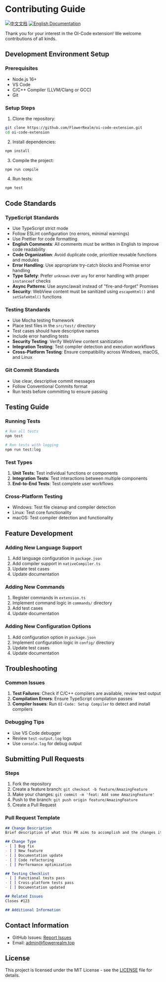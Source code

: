 # Contributing Guide

[![中文文档](https://img.shields.io/badge/贡献指南-中文-red.svg)](i18n/chinese/CONTRIBUTING.md)
[![English Documentation](https://img.shields.io/badge/Contributing-Guide-blue.svg)](CONTRIBUTING.md)

Thank you for your interest in the OI-Code extension! We welcome contributions of all kinds.

## Development Environment Setup

### Prerequisites
- Node.js 16+
- VS Code
- C/C++ Compiler (LLVM/Clang or GCC)
- Git

### Setup Steps
1. Clone the repository:
```bash
git clone https://github.com/FlowerRealm/oi-code-extension.git
cd oi-code-extension
```

2. Install dependencies:
```bash
npm install
```

3. Compile the project:
```bash
npm run compile
```

4. Run tests:
```bash
npm test
```

## Code Standards

### TypeScript Standards
- Use TypeScript strict mode
- Follow ESLint configuration (no errors, minimal warnings)
- Use Prettier for code formatting
- **English Comments**: All comments must be written in English to improve code readability
- **Code Organization**: Avoid duplicate code, prioritize reusable functions and modules
- **Error Handling**: Use appropriate try-catch blocks and Promise error handling
- **Type Safety**: Prefer `unknown` over `any` for error handling with proper `instanceof` checks
- **Async Patterns**: Use async/await instead of "fire-and-forget" Promises
- **Security**: WebView content must be sanitized using `escapeHtml()` and `setSafeHtml()` functions

### Testing Standards
- Use Mocha testing framework
- Place test files in the `src/test/` directory
- Test cases should have descriptive names
- Include error handling tests
- **Security Testing**: Verify WebView content sanitization
- **Integration Testing**: Test compiler detection and execution workflows
- **Cross-Platform Testing**: Ensure compatibility across Windows, macOS, and Linux

### Git Commit Standards
- Use clear, descriptive commit messages
- Follow Conventional Commits format
- Run tests before committing to ensure passing

## Testing Guide

### Running Tests
```bash
# Run all tests
npm test

# Run tests with logging
npm run test:log
```

### Test Types
1. **Unit Tests**: Test individual functions or components
2. **Integration Tests**: Test interactions between multiple components
3. **End-to-End Tests**: Test complete user workflows

### Cross-Platform Testing
- Windows: Test file cleanup and compiler detection
- Linux: Test core functionality
- macOS: Test compiler detection and functionality

## Feature Development

### Adding New Language Support
1. Add language configuration in `package.json`
2. Add compiler support in `nativeCompiler.ts`
3. Update test cases
4. Update documentation

### Adding New Commands
1. Register commands in `extension.ts`
2. Implement command logic in `commands/` directory
3. Add test cases
4. Update documentation

### Adding New Configuration Options
1. Add configuration option in `package.json`
2. Implement configuration logic in `config/` directory
3. Update test cases
4. Update documentation

## Troubleshooting

### Common Issues
1. **Test Failures**: Check if C/C++ compilers are available, review test output
2. **Compilation Errors**: Ensure TypeScript compilation passes
3. **Compiler Issues**: Run `OI-Code: Setup Compiler` to detect and install compilers

### Debugging Tips
- Use VS Code debugger
- Review `test-output.log` logs
- Use `console.log` for debug output

## Submitting Pull Requests

### Steps
1. Fork the repository
2. Create a feature branch: `git checkout -b feature/AmazingFeature`
3. Make your changes: `git commit -m 'feat: Add some AmazingFeature'`
4. Push to the branch: `git push origin feature/AmazingFeature`
5. Create a Pull Request

### Pull Request Template
```markdown
## Change Description
Brief description of what this PR aims to accomplish and the changes it contains.

## Change Type
- [ ] Bug fix
- [ ] New feature
- [ ] Documentation update
- [ ] Code refactoring
- [ ] Performance optimization

## Testing Checklist
- [ ] Functional tests pass
- [ ] Cross-platform tests pass
- [ ] Documentation updated

## Related Issues
Closes #123

## Additional Information
```

## Contact Information
- GitHub Issues: [Report Issues](https://github.com/FlowerRealm/oi-code-extension/issues)
- Email: admin@flowerrealm.top

## License
This project is licensed under the MIT License - see the [LICENSE](LICENSE) file for details.
